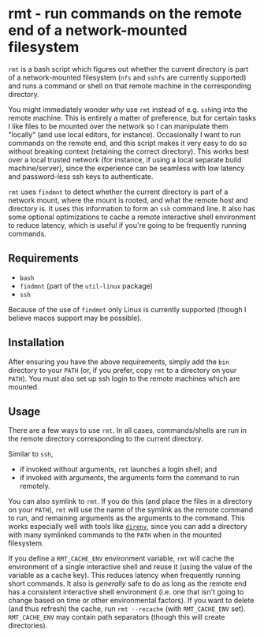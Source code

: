 # rmt - run commands on the remote end of a network-mounted filesystem

`rmt` is a bash script which figures out whether the current directory is part of a network-mounted
filesystem (`nfs` and `sshfs` are currently supported) and runs a command or shell on that remote
machine in the corresponding directory.

You might immediately wonder _why_ use `rmt` instead of e.g. `ssh`ing into the remote machine. This is
entirely a matter of preference, but for certain tasks I like files to be mounted over the network
so I can manipulate them "locally" (and use local editors, for instance). Occasionally I want to run
commands on the remote end, and this script makes it very easy to do so without breaking context
(retaining the correct directory). This works best over a local trusted network (for instance, if
using a local separate build machine/server), since the experience can be seamless with low latency
and password-less ssh keys to authenticate.

`rmt` uses `findmnt` to detect whether the current directory is part of a network mount, where the
mount is rooted, and what the remote host and directory is. It uses this information to form an
`ssh` command line. It also has some optional optimizations to cache a remote interactive shell
environment to reduce latency, which is useful if you're going to be frequently running commands.

## Requirements

* `bash`
* `findmnt` (part of the `util-linux` package)
* `ssh`

Because of the use of `findmnt` only Linux is currently supported (though I believe macos support
may be possible).

## Installation

After ensuring you have the above requirements, simply add the `bin` directory to your `PATH` (or,
if you prefer, copy `rmt` to a directory on your `PATH`). You must also set up ssh login to the
remote machines which are mounted.

## Usage

There are a few ways to use `rmt`. In all cases, commands/shells are run in the remote directory
corresponding to the current directory.

Similar to `ssh`,
* if invoked without arguments, `rmt` launches a login shell; and
* if invoked with arguments, the arguments form the command to run remotely.

You can also symlink to `rmt`. If you do this (and place the files in a directory on your `PATH`),
`rmt` will use the name of the symlink as the remote command to run, and remaining arguments as the
arguments to the command. This works especially well with tools like [`direnv`][], since you can add
a directory with many symlinked commands to the `PATH` when in the mounted filesystem.

If you define a `RMT_CACHE_ENV` environment variable, `rmt` will cache the environment of a single
interactive shell and reuse it (using the value of the variable as a cache key). This reduces
latency when frequently running short commands. It also is _generally_ safe to do as long as the
remote end has a consistent interactive shell environment (i.e. one that isn't going to change based
on time or other environmental factors). If you want to delete (and thus refresh) the cache, run
`rmt --recache` (with `RMT_CACHE_ENV` set). `RMT_CACHE_ENV` may contain path separators (though this
will create directories).

[`direnv`]: https://direnv.net/
